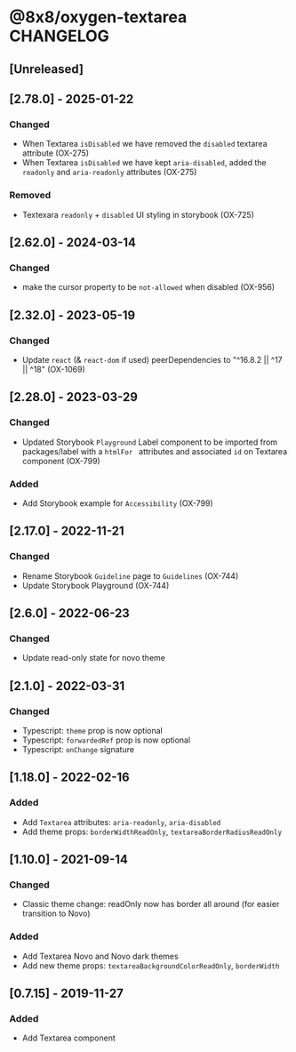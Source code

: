# @8x8/oxygen-textarea CHANGELOG

## [Unreleased]

## [2.78.0] - 2025-01-22

### Changed
- When Textarea `isDisabled` we have removed the `disabled` textarea attribute (OX-275)
- When Textarea `isDisabled` we have kept `aria-disabled`, added the `readonly` and `aria-readonly` attributes (OX-275)

### Removed
- Textexara `readonly` + `disabled` UI styling in storybook (OX-725)

## [2.62.0] - 2024-03-14

### Changed

- make the cursor property to be `not-allowed` when disabled (OX-956)

## [2.32.0] - 2023-05-19

### Changed

- Update `react` (& `react-dom` if used) peerDependencies to "^16.8.2 || ^17 || ^18" (OX-1069)

## [2.28.0] - 2023-03-29

### Changed

- Updated Storybook `Playground` Label component to be imported from packages/label with a `htmlFor ` attributes and associated `id` on Textarea component (OX-799)

### Added

- Add Storybook example for `Accessibility` (OX-799)

## [2.17.0] - 2022-11-21

### Changed

- Rename Storybook `Guideline` page to `Guidelines` (OX-744)
- Update Storybook Playground (OX-744)

## [2.6.0] - 2022-06-23

### Changed

- Update read-only state for novo theme

## [2.1.0] - 2022-03-31

### Changed

- Typescript: `theme` prop is now optional
- Typescript: `forwardedRef` prop is now optional
- Typescript: `onChange` signature

## [1.18.0] - 2022-02-16

### Added

- Add `Textarea` attributes: `aria-readonly`, `aria-disabled`
- Add theme props: `borderWidthReadOnly`, `textareaBorderRadiusReadOnly`

## [1.10.0] - 2021-09-14

### Changed

- Classic theme change: readOnly now has border all around (for easier transition to Novo)

### Added

- Add Textarea Novo and Novo dark themes
- Add new theme props: `textareaBackgroundColorReadOnly`, `borderWidth`

## [0.7.15] - 2019-11-27

### Added

- Add Textarea component
